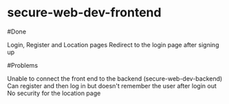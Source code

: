 # secure-web-dev-frontend

#Done

Login, Register and Location pages
Redirect to the login page after signing up

#Problems

Unable to connect the front end to the backend (secure-web-dev-backend)
Can register and then log in but doesn't remember the user after login out
No security for the location page
